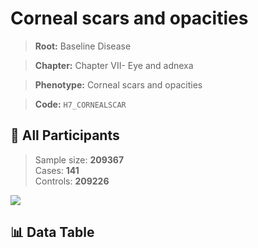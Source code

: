 # Corneal scars and opacities

> **Root:** Baseline Disease  

> **Chapter:** Chapter VII- Eye and adnexa  

> **Phenotype:** Corneal scars and opacities  

> **Code:** `H7_CORNEALSCAR`

## 🧪 All Participants  
> Sample size: **209367**  
> Cases: **141**  
> Controls: **209226**
<img src="/Sensitive/Figures/ALL/Incidence/H7_CORNEALSCAR.png"/>

## 📊 Data Table
<CsvTableMRF src="/Sensitive/Data/ALL/Incidence/COX_H7_CORNEALSCAR.csv"/>

